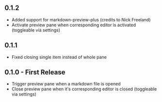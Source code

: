 ## 0.1.2
* Added support for markdown-preview-plus (credits to Nick Freeland)
* Activate preview pane when corresponding editor is activated (toggleable via settings)

## 0.1.1
* Fixed closing single item instead of whole pane

## 0.1.0 - First Release
* Trigger preview pane when a markdown file is opened
* Close preview pane when it's corresponding editor is closed (toggleable via settings)
